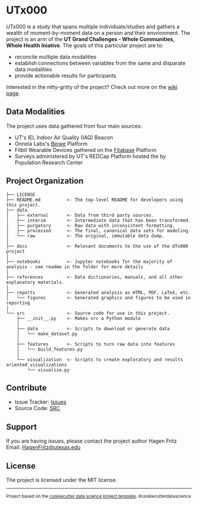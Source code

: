 UTx000
==============================

UTx000 is a study that spans multiple individuals/studies and gathers a wealth of moment-by-moment data on a person and their envrionment. The project is an arm of the **UT Grand Challenges - Whole Communities, Whole Health Iniative**. The goals of this particular project are to:

* reconcile multiple data modalities
* establish connections between variables from the same and disparate data modalities
* provide actionable results for participants

Interested in the nitty-gritty of the project? Check out more on the [wiki page](https://github.com/intelligent-environments-lab/utx000/wiki).

Data Modalities
------------
The project uses data gathered from four main sources:

* UT's IEL Indoor Air Quality (IAQ) Beacon
* Onnela Labs's [Beiwe](http://wiki.beiwe.org/wiki/Main_Page) Platform
* Fitbit Wearable Devices gathered on the [Fitabase](https://www.fitabase.com) Platform
* Surveys administered by UT's REDCap Platform hosted the by Population Research Center

Project Organization
------------

    ├── LICENSE
    ├── README.md          <- The top-level README for developers using this project.
    ├── data
    │   ├── external       <- Data from third party sources.
    │   ├── interim        <- Intermediate data that has been transformed.
    |   ├── purgatory      <- Raw data with inconsistent formatting.
    │   ├── processed      <- The final, canonical data sets for modeling.
    │   └── raw            <- The original, immutable data dump.
    │
    ├── docs               <- Relevant documents to the use of the UTx000 project
    │
    ├── notebooks          <- Jupyter notebooks for the majority of analysis - see readme in the folder for more details
    │
    ├── references         <- Data dictionaries, manuals, and all other explanatory materials.
    │
    ├── reports            <- Generated analysis as HTML, PDF, LaTeX, etc.
    │   └── figures        <- Generated graphics and figures to be used in reporting
    │
    └── src                <- Source code for use in this project.
        ├── __init__.py    <- Makes src a Python module
        │
        ├── data           <- Scripts to download or generate data
        │   └── make_dataset.py
        │
        ├── features       <- Scripts to turn raw data into features 
        │   └── build_features.py
        │
        └── visualization  <- Scripts to create exploratory and results oriented visualizations
            └── visualize.py

Contribute
----------

- Issue Tracker: [Issues](github.com/intelligent-environments-lab/utx000/issues)
- Source Code: [SRC](github.com/intelligent-environments-lab/utx000/tree/master/src)

Support
-------

If you are having issues, please contact the project author Hagen Fritz <br>
Email: HagenFritz@utexas.edu

License
-------

The project is licensed under the MIT license.

-------

<p><small>Project based on the <a target="_blank" href="https://drivendata.github.io/cookiecutter-data-science/">cookiecutter data science project template</a>. #cookiecutterdatascience</small></p>
